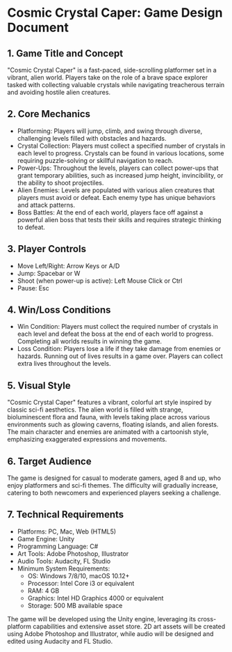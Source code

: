 # Cosmic Crystal Caper: Game Design Document

## 1. Game Title and Concept
"Cosmic Crystal Caper" is a fast-paced, side-scrolling platformer set in a vibrant, alien world. Players take on the role of a brave space explorer tasked with collecting valuable crystals while navigating treacherous terrain and avoiding hostile alien creatures.

## 2. Core Mechanics
- Platforming: Players will jump, climb, and swing through diverse, challenging levels filled with obstacles and hazards.
- Crystal Collection: Players must collect a specified number of crystals in each level to progress. Crystals can be found in various locations, some requiring puzzle-solving or skillful navigation to reach.
- Power-Ups: Throughout the levels, players can collect power-ups that grant temporary abilities, such as increased jump height, invincibility, or the ability to shoot projectiles.
- Alien Enemies: Levels are populated with various alien creatures that players must avoid or defeat. Each enemy type has unique behaviors and attack patterns.
- Boss Battles: At the end of each world, players face off against a powerful alien boss that tests their skills and requires strategic thinking to defeat.

## 3. Player Controls
- Move Left/Right: Arrow Keys or A/D
- Jump: Spacebar or W
- Shoot (when power-up is active): Left Mouse Click or Ctrl
- Pause: Esc

## 4. Win/Loss Conditions
- Win Condition: Players must collect the required number of crystals in each level and defeat the boss at the end of each world to progress. Completing all worlds results in winning the game.
- Loss Condition: Players lose a life if they take damage from enemies or hazards. Running out of lives results in a game over. Players can collect extra lives throughout the levels.

## 5. Visual Style
"Cosmic Crystal Caper" features a vibrant, colorful art style inspired by classic sci-fi aesthetics. The alien world is filled with strange, bioluminescent flora and fauna, with levels taking place across various environments such as glowing caverns, floating islands, and alien forests. The main character and enemies are animated with a cartoonish style, emphasizing exaggerated expressions and movements.

## 6. Target Audience
The game is designed for casual to moderate gamers, aged 8 and up, who enjoy platformers and sci-fi themes. The difficulty will gradually increase, catering to both newcomers and experienced players seeking a challenge.

## 7. Technical Requirements
- Platforms: PC, Mac, Web (HTML5)
- Game Engine: Unity
- Programming Language: C#
- Art Tools: Adobe Photoshop, Illustrator
- Audio Tools: Audacity, FL Studio
- Minimum System Requirements:
  - OS: Windows 7/8/10, macOS 10.12+
  - Processor: Intel Core i3 or equivalent
  - RAM: 4 GB
  - Graphics: Intel HD Graphics 4000 or equivalent
  - Storage: 500 MB available space

The game will be developed using the Unity engine, leveraging its cross-platform capabilities and extensive asset store. 2D art assets will be created using Adobe Photoshop and Illustrator, while audio will be designed and edited using Audacity and FL Studio.